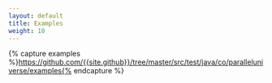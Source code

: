 ```yaml
---
layout: default
title: Examples
weight: 10
---
```


{% capture examples %}https://github.com/{{site.github}}/tree/master/src/test/java/co/paralleluniverse/examples{% endcapture %}
